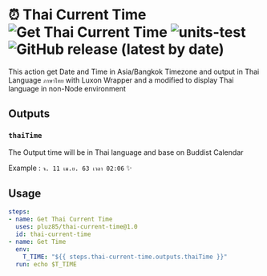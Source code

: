 
# ⏰ Thai Current Time  ![Get Thai Current Time](https://github.com/pluz85/thai-current-time/workflows/Get%20Thai%20Current%20Time/badge.svg) ![units-test](https://github.com/pluz85/thai-current-time/workflows/units-test/badge.svg) ![GitHub release (latest by date)](https://img.shields.io/github/v/release/pluz85/thai-current-time)

This action get Date and Time in Asia/Bangkok Timezone and output in Thai Language `ภาษาไทย` with Luxon Wrapper and a modified to display Thai language in non-Node environment

## Outputs

### `thaiTime`

The Output time will be in Thai language and base on Buddist Calendar 

Example : `จ. 11 เม.ย. 63 เวลา 02:06` ✨

## Usage

```yaml
steps:
- name: Get Thai Current Time
  uses: pluz85/thai-current-time@1.0
  id: thai-current-time
- name: Get Time
  env:
    T_TIME: "${{ steps.thai-current-time.outputs.thaiTime }}"
  run: echo $T_TIME
```
